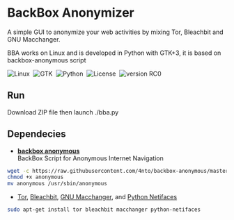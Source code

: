 BackBox Anonymizer
==============

A simple GUI to anonymize your web activities by mixing Tor, Bleachbit and GNU Macchanger. <br />

BBA works on Linux and is developed in Python with GTK+3, it is based on backbox-anonymous script

![Linux](http://img.shields.io/badge/OS-Linux-blue.svg)&nbsp; 
![GTK](http://img.shields.io/badge/GUI-GTK-yellow.svg)&nbsp; 
![Python](http://img.shields.io/badge/Language-Python-green.svg)&nbsp; 
![License](http://img.shields.io/badge/License-GNU_GPL_2.0-red.svg)&nbsp; 
![version RC0](http://img.shields.io/badge/Version-RC0-lightgrey.svg)&nbsp; 

Run
--------------
Download ZIP file then launch ./bba.py

Dependecies
--------------
* [**backbox anonymous**](https://github.com/4nto/backbox-anonymous) <br />
BackBox Script for Anonymous Internet Navigation
```sh
wget -c https://raw.githubusercontent.com/4nto/backbox-anonymous/master/usr/sbin/anonymous
chmod +x anonymous
mv anonymous /usr/sbin/anonymous
```
* [Tor](https://www.torproject.org/), [Bleachbit](http://bleachbit.sourceforge.net/), [GNU Macchanger](http://www.gnu.org/software/macchanger/), and [Python Netifaces](https://pypi.python.org/pypi/netiface)
```sh
sudo apt-get install tor bleachbit macchanger python-netifaces
```
